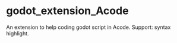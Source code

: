 # godot_extension_Acode
An extension to help coding godot script in Acode. Support: syntax highlight.
